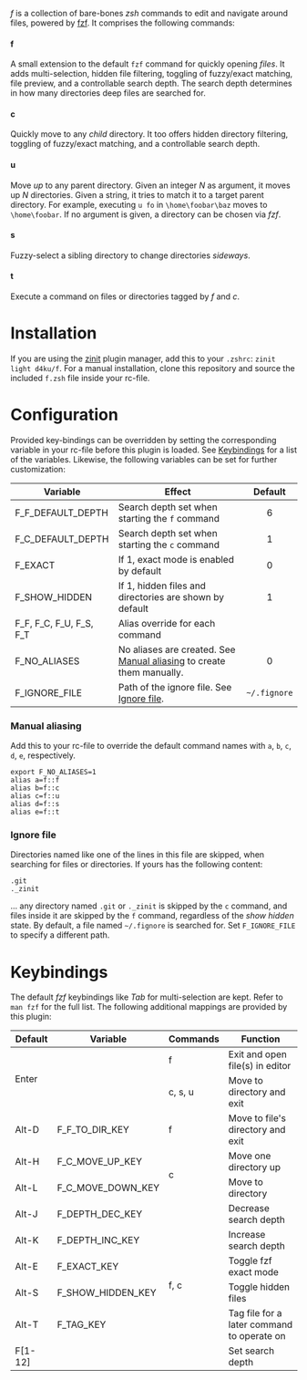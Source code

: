 *f* is a collection of bare-bones *zsh* commands to edit and navigate around files,
powered by [fzf](https://github.com/junegunn/fzf). It comprises the
following commands:


#### f

A small extension to the default `fzf` command for quickly opening *files*. It
adds multi-selection, hidden file filtering, toggling of fuzzy/exact matching,
file preview, and a controllable search depth. The search depth determines in
how many directories deep files are searched for.


#### c

Quickly move to any *child* directory. It too offers hidden directory
filtering, toggling of fuzzy/exact matching, and a controllable search depth.


#### u

Move *up* to any parent directory. Given an integer *N* as argument, it moves
up *N* directories. Given a string, it tries to match it to a target parent
directory. For example, executing `u fo` in `\home\foobar\baz` moves to
`\home\foobar`. If no argument is given, a directory can be chosen via *fzf*.

#### s

Fuzzy-select a sibling directory to change directories *sideways*.

#### t

Execute a command on files or directories tagged by *f* and *c*.

# Installation

If you are using the [zinit](https://github.com/zdharma/zinit) plugin manager,
add this to your `.zshrc`: `zinit light d4ku/f`. For a manual installation,
clone this repository and source the included `f.zsh` file inside your
rc-file.


# Configuration

Provided key-bindings can be overridden by setting the corresponding variable
in your rc-file before this plugin is loaded. See [Keybindings](#keybindings)
for a list of the variables. Likewise, the following variables can be set for
further customization:

| Variable | Effect | Default |
| -------- | ------ |:-------:|
| F_F_DEFAULT_DEPTH | Search depth set when starting the `f` command | 6 |
| F_C_DEFAULT_DEPTH | Search depth set when starting the `c` command | 1 |
| F_EXACT | If 1, exact mode is enabled by default | 0 |
| F_SHOW_HIDDEN | If 1, hidden files and directories are shown by default | 1 |
| F_F, F_C, F_U, F_S, F_T | Alias override for each command | |
| F_NO_ALIASES | No aliases are created. See [Manual aliasing](#manual-aliasing) to create them manually. | 0 |
| F_IGNORE_FILE | Path of the ignore file. See [Ignore file](#ignore-file). | `~/.fignore` |


### Manual aliasing

Add this to your rc-file to override the default command names with `a`, `b`, `c`,
`d`, `e`, respectively.

```
export F_NO_ALIASES=1
alias a=f::f
alias b=f::c
alias c=f::u
alias d=f::s
alias e=f::t
```


### Ignore file

Directories named like one of the lines in this file are skipped, when
searching for files or directories. If yours has the following content:

```
.git
._zinit
```

... any directory named `.git` or `._zinit` is skipped by the `c` command, and
files inside it are skipped by the `f` command, regardless of the *show
hidden* state. By default, a file named `~/.fignore` is searched for. Set
`F_IGNORE_FILE` to specify a different path.


# Keybindings

The default *fzf* keybindings like *Tab* for multi-selection are kept. Refer
to `man fzf` for the full list. The following additional mappings are provided
by this plugin:

<table>
    <thead>
        <tr>
            <th>Default</th>
            <th>Variable</th>
            <th>Commands</th>
            <th>Function</th>
        </tr>
    </thead>
    <tbody>
        <tr>
            <td rowspan=2>Enter</td>
            <td rowspan=2></td>
            <td>f</td>
            <td>Exit and open file(s) in editor</td>
        </tr>
        <tr>
            <td>c, s, u</td>
            <td>Move to directory and exit</td>
        </tr>
        <tr>
            <td>Alt-D</td>
            <td>F_F_TO_DIR_KEY</td>
            <td>f</td>
            <td>Move to file's directory and exit</td>
        </tr>
        <tr>
            <td>Alt-H</td>
            <td>F_C_MOVE_UP_KEY</td>
            <td rowspan=2>c</td>
            <td>Move one directory up</td>
        </tr>
        <tr>
            <td>Alt-L</td>
            <td>F_C_MOVE_DOWN_KEY</td>
            <td>Move to directory</td>
        </tr>
        <tr>
            <td>Alt-J</td>
            <td>F_DEPTH_DEC_KEY</td>
            <td rowspan=6>f, c</td>
            <td>Decrease search depth</td>
        </tr>
        <tr>
            <td>Alt-K</td>
            <td>F_DEPTH_INC_KEY</td>
            <td>Increase search depth</td>
        </tr>
        <tr>
            <td>Alt-E</td>
            <td>F_EXACT_KEY</td>
            <td>Toggle fzf exact mode</td>
        </tr>
        <tr>
            <td>Alt-S</td>
            <td>F_SHOW_HIDDEN_KEY</td>
            <td>Toggle hidden files</td>
        </tr>
        <tr>
            <td>Alt-T</td>
            <td>F_TAG_KEY</td>
            <td>Tag file for a later command to operate on</td>
        </tr>
        <tr>
            <td>F[1-12]</td>
            <td></td>
            <td>Set search depth</td>
        </tr>
    </tbody>
</table>

